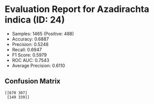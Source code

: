# Evaluation Report for Azadirachta indica (ID: 24)
- Samples: 1465 (Positive: 488)
- Accuracy: 0.6887
- Precision: 0.5248
- Recall: 0.6947
- F1 Score: 0.5979
- ROC AUC: 0.7543
- Average Precision: 0.6110

## Confusion Matrix
```
[[670 307]
 [149 339]]
```